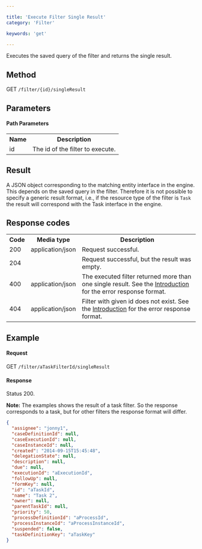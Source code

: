 ```yaml
---

title: 'Execute Filter Single Result'
category: 'Filter'

keywords: 'get'

---
```


Executes the saved query of the filter and returns the single result.

Method
------

GET `/filter/{id}/singleResult`

Parameters
----------

#### Path Parameters

<table class="table table-striped">
  <tr>
    <th>Name</th>
    <th>Description</th>
  </tr>
  <tr>
    <td>id</td>
    <td>The id of the filter to execute.</td>
  </tr>
</table>


Result
------

A JSON object corresponding to the matching entity interface in the engine.  This depends on the
saved query in the filter. Therefore it is not possible to specify a generic result format, i.e., if
the resource type of the filter is `Task` the result will correspond with the Task interface in the
engine.

Response codes
--------------

<table class="table table-striped">
  <tr>
    <th>Code</th>
    <th>Media type</th>
    <th>Description</th>
  </tr>
  <tr>
    <td>200</td>
    <td>application/json</td>
    <td>Request successful.</td>
  </tr>
  <tr>
    <td>204</td>
    <td></td>
    <td>Request successful, but the result was empty.</td>
  </tr>
  <tr>
    <td>400</td>
    <td>application/json</td>
    <td>
      The executed filter returned more than one single result. See the
      <a href="ref:#overview-introduction">Introduction</a> for the error response format.
    </td>
  </tr>
  <tr>
    <td>404</td>
    <td>application/json</td>
    <td>
      Filter with given id does not exist. See the
      <a href="ref:#overview-introduction">Introduction</a> for the error response format.
    </td>
  </tr>
</table>


Example
-------

#### Request

GET `/filter/aTaskFilterId/singleResult`

#### Response

Status 200.

<div class="alert alert-warning" role="alert">
  <strong>Note:</strong> The examples shows the result of a task filter. So the response corresponds
  to a task, but for other filters the response format will differ.
</div>

```json
{
  "assignee": "jonny1",
  "caseDefinitionId": null,
  "caseExecutionId": null,
  "caseInstanceId": null,
  "created": "2014-09-15T15:45:48",
  "delegationState": null,
  "description": null,
  "due": null,
  "executionId": "aExecutionId",
  "followUp": null,
  "formKey": null,
  "id": "aTaskId",
  "name": "Task 2",
  "owner": null,
  "parentTaskId": null,
  "priority": 50,
  "processDefinitionId": "aProcessId",
  "processInstanceId": "aProcessInstanceId",
  "suspended": false,
  "taskDefinitionKey": "aTaskKey"
}
```
